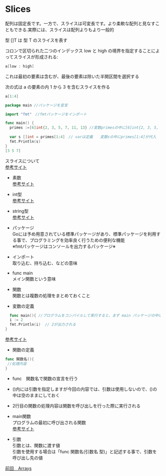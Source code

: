 # Slices

配列は固定長です。一方で、スライスは可変長です。より柔軟な配列と見なすこともできる.実際には、スライスは配列よりもより一般的<br>

型 []T は 型 T のスライスを表す<br>

コロンで区切られた二つのインデックス low と high の境界を指定することによってスライスが形成される:

```go
a[low : high]
```

これは最初の要素は含むが、最後の要素は除いた半開区間を選択する<br>

次の式は a の要素の内 1 から 3 を含むスライスを作る<br>

```go
a[1:4]
```

```go
package main //パッケージを宣言

import "fmt"　//fmtパッケージをインポート

func main() { 
  primes :=[6]int{2, 3, 5, 7, 11, 13} //変数primesの中に[6]int{2, 3, 5, 7, 11, 13}が代入
  
  var s []int = primes[1:4]　// varは定義　　変数sの中にprimes[1:4]が代入
  fmt.Println(s) 
}
[3 5 7]
```

スライスについて<br>
<a href="https://golang.keicode.com/basics/go-slice.php#1">参考サイト</a><br>


- 素数<br>
<a href="https://ja.wikipedia.org/wiki/%E7%B4%A0%E6%95%B0">参考サイト</a><br>

- int型<br>
<a href="https://wa3.i-3-i.info/word14966.html">参考サイト</a><br>

- string型<br>
<a href="https://wa3.i-3-i.info/word14965.html">参考サイト</a><br>


- パッケージ<br>
 Goには予め用意されている標準パッケージがあり、標準パッケージを利用する事で、プログラミングを効率良く行うための便利な機能<br>
 ※fmtパッケージはコンソールを出力するパッケージ※<br>
  
- インポート　<br>
取り込む、持ち込む、などの意味<br>

- func main<br>
 メイン関数という意味<br>
    
- 関数<br>
関数とは複数の処理をまとめておくこと<br>

- 変数の定義
```go
  func main(){ //プログラムをコンパイルして実行すると、まず main パッケージの中にある main()関数が実行される
  i := 2
  fmt.Println(i)  // 2が出力される
}
```
<a href="https://y-hiroyuki.xyz/go/variable/what-is-variable">参考サイト</a>

- 関数の定義
```go
func 関数名(){
 //処理内容
}
```
- func　関数名で関数の宣言を行う<br>
- ()内には引数を指定しますが今回の内容では、引数は使用しないので、()の中は空のままにしておく<br>
- 2行目の関数の処理内容は関数を呼び出しを行った際に実行される<br>

- main関数<br>
プログラムの最初に呼び出される関数<br>
<a href="https://zenn.dev/kubo_programmer/articles/990891ff3a43c5">参考サイト</a>

- 引数<br>
引数とは、関数に渡す値<br>
引数を使用する場合は「func 関数名(引数名 型)」と記述する事で、引数を呼び出し先の値<br>

<a href="https://github.com/morimotoyuuki111/Go3/blob/main/Arrays.md">前回　Arrays</a>


